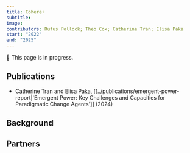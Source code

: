 ```yaml
---
title: Cohere+
subtitle: 
image: 
contributors: Rufus Pollock; Theo Cox; Catherine Tran; Elisa Paka
start: "2022"
end: "2025"
---
```

 🚧 This page is in progress.
## Publications

- Catherine Tran and Elisa Paka, [[../publications/emergent-power-report|'Emergent Power: Key Challenges and Capacities for Paradigmatic Change Agents']] (2024)

## Background


## Partners
